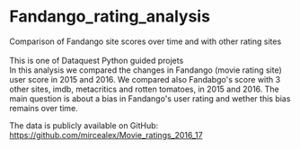 # Fandango_rating_analysis
Comparison of Fandango site scores over time and with other rating sites<br/>
<br/>
This is one of Dataquest Python guided projets<br/>
In this analysis we compared the changes in Fandango (movie rating site) user score in 2015 and 2016.
We compared also Fandabgo's score with 3 other sites, imdb, metacritics and rotten tomatoes, in 2015 and 2016.
The main question is about a bias in Fandango's user rating and wether this bias remains over time.

The data is publicly available on GitHub: https://github.com/mircealex/Movie_ratings_2016_17
